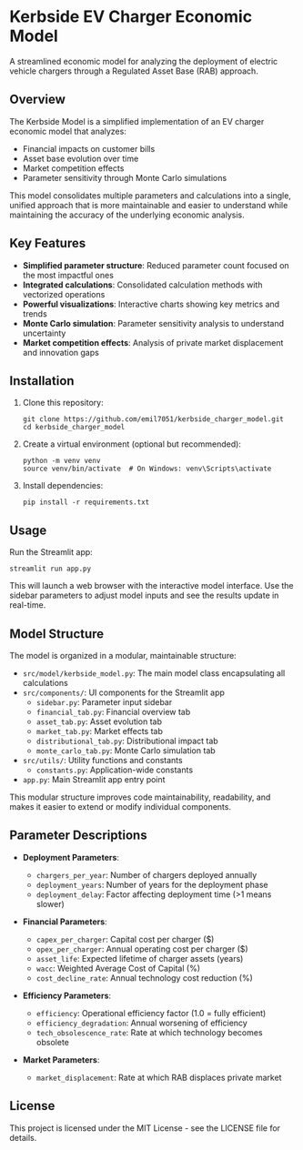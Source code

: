 # Kerbside EV Charger Economic Model

A streamlined economic model for analyzing the deployment of electric vehicle chargers through a Regulated Asset Base (RAB) approach.

## Overview

The Kerbside Model is a simplified implementation of an EV charger economic model that analyzes:

- Financial impacts on customer bills
- Asset base evolution over time
- Market competition effects
- Parameter sensitivity through Monte Carlo simulations

This model consolidates multiple parameters and calculations into a single, unified approach that is more maintainable and easier to understand while maintaining the accuracy of the underlying economic analysis.

## Key Features

- **Simplified parameter structure**: Reduced parameter count focused on the most impactful ones
- **Integrated calculations**: Consolidated calculation methods with vectorized operations
- **Powerful visualizations**: Interactive charts showing key metrics and trends
- **Monte Carlo simulation**: Parameter sensitivity analysis to understand uncertainty
- **Market competition effects**: Analysis of private market displacement and innovation gaps

## Installation

1. Clone this repository:
   ```
   git clone https://github.com/emil7051/kerbside_charger_model.git
   cd kerbside_charger_model
   ```

2. Create a virtual environment (optional but recommended):
   ```
   python -m venv venv
   source venv/bin/activate  # On Windows: venv\Scripts\activate
   ```

3. Install dependencies:
   ```
   pip install -r requirements.txt
   ```

## Usage

Run the Streamlit app:

```
streamlit run app.py
```

This will launch a web browser with the interactive model interface. Use the sidebar parameters to adjust model inputs and see the results update in real-time.

## Model Structure

The model is organized in a modular, maintainable structure:

- `src/model/kerbside_model.py`: The main model class encapsulating all calculations
- `src/components/`: UI components for the Streamlit app
  - `sidebar.py`: Parameter input sidebar
  - `financial_tab.py`: Financial overview tab
  - `asset_tab.py`: Asset evolution tab
  - `market_tab.py`: Market effects tab
  - `distributional_tab.py`: Distributional impact tab
  - `monte_carlo_tab.py`: Monte Carlo simulation tab
- `src/utils/`: Utility functions and constants
  - `constants.py`: Application-wide constants
- `app.py`: Main Streamlit app entry point

This modular structure improves code maintainability, readability, and makes it easier to extend or modify individual components.

## Parameter Descriptions

- **Deployment Parameters**:
  - `chargers_per_year`: Number of chargers deployed annually
  - `deployment_years`: Number of years for the deployment phase
  - `deployment_delay`: Factor affecting deployment time (>1 means slower)

- **Financial Parameters**:
  - `capex_per_charger`: Capital cost per charger ($)
  - `opex_per_charger`: Annual operating cost per charger ($)
  - `asset_life`: Expected lifetime of charger assets (years)
  - `wacc`: Weighted Average Cost of Capital (%)
  - `cost_decline_rate`: Annual technology cost reduction (%)

- **Efficiency Parameters**:
  - `efficiency`: Operational efficiency factor (1.0 = fully efficient)
  - `efficiency_degradation`: Annual worsening of efficiency
  - `tech_obsolescence_rate`: Rate at which technology becomes obsolete

- **Market Parameters**:
  - `market_displacement`: Rate at which RAB displaces private market

## License

This project is licensed under the MIT License - see the LICENSE file for details. 